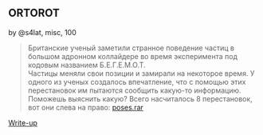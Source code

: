 ## ORTOROT
by @s4lat, misc, 100

> Британские ученый заметили странное поведение частиц в большом адронном коллайдере во время эксперимента под кодовым названием Б.Е.Г.Е.М.О.Т.  
> Частицы меняли свои позиции и замирали на некоторое время. У одного из ученых создалось впечатление, что с помощью этих перестановок им пытаются сообщить какую-то информацию. Поможешь выяснить какую? Всего насчиталось 8 перестановок, вот они слева на право: [poses.rar](poses.rar)

[Write-up](WRITEUP.md)
